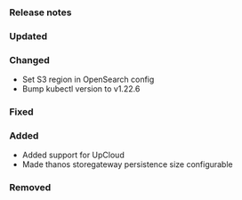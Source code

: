 ### Release notes

### Updated

### Changed

- Set S3 region in OpenSearch config
- Bump kubectl version to v1.22.6

### Fixed

### Added

- Added support for UpCloud
- Made thanos storegateway persistence size configurable

### Removed

